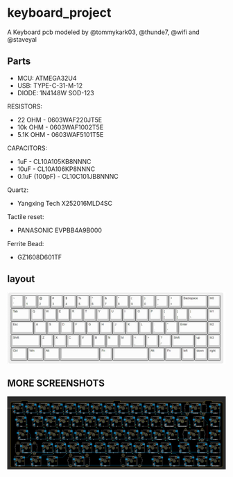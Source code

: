 # keyboard_project

A Keyboard pcb modeled by @tommykark03, @thunde7, @wifi and @staveyal

## Parts

- MCU: ATMEGA32U4
- USB: TYPE-C-31-M-12
- DIODE: 1N4148W SOD-123

RESISTORS:
- 22 OHM - 0603WAF220JT5E
- 10k OHM - 0603WAF1002T5E
- 5.1K OHM - 0603WAF5101T5E

CAPACITORS:
- 1uF - CL10A105KB8NNNC
- 10uF - CL10A106KP8NNNC 
- 0.1uF (100pF) - CL10C101JB8NNNC

Quartz:
- Yangxing Tech X252016MLD4SC

Tactile reset:
- PANASONIC EVPBB4A9B000

Ferrite Bead:
- GZ1608D601TF

## layout

![modified 65%](screenshots/layout.jpeg?raw=true)


## MORE SCREENSHOTS
![routed matrix](screenshots/routed_matrix.png?raw=true)
